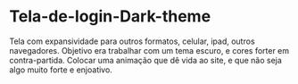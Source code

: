 # Tela-de-login-Dark-theme
Tela com expansividade para outros formatos, celular, ipad, outros navegadores.
Objetivo era trabalhar com um tema escuro, e cores forter em contra-partida.
Colocar uma animação que dê vida ao site, e que não seja algo muito forte e enjoativo. 
